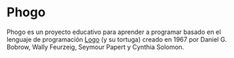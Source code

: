 # Phogo
Phogo es un proyecto educativo para aprender a programar basado en el lenguaje de programación [Logo](https://en.wikipedia.org/wiki/Logo_(programming_language)) (y su tortuga) creado en 1967 por Daniel G. Bobrow, Wally Feurzeig, Seymour Papert y Cynthia Solomon.
